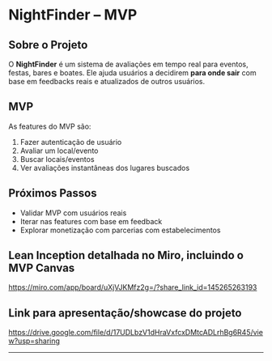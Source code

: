 ﻿# NightFinder – MVP

## Sobre o Projeto

O **NightFinder** é um sistema de avaliações em tempo real para eventos, festas, bares e boates.
Ele ajuda usuários a decidirem **para onde sair** com base em feedbacks reais e atualizados de outros usuários.

## MVP

As features do MVP são:
1. Fazer autenticação de usuário
2. Avaliar um local/evento
3. Buscar locais/eventos
4. Ver avaliações instantâneas dos lugares buscados


## Próximos Passos

* Validar MVP com usuários reais
* Iterar nas features com base em feedback
* Explorar monetização com parcerias com estabelecimentos

## Lean Inception detalhada no Miro, incluindo o MVP Canvas
https://miro.com/app/board/uXjVJKMfz2g=/?share_link_id=145265263193

## Link para apresentação/showcase do projeto
https://drive.google.com/file/d/17UDLbzV1dHraVxfcxDMtcADLrhBg6R45/view?usp=sharing

---


